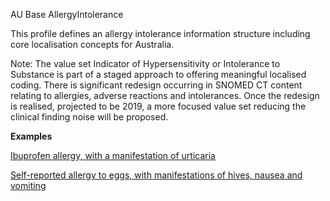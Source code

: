 AU Base AllergyIntolerance

This profile defines an allergy intolerance information structure including core localisation concepts for Australia.

Note: The value set Indicator of Hypersensitivity or Intolerance to Substance is part of a staged approach to offering meaningful localised coding. There is significant redesign occurring in SNOMED CT content relating to allergies, adverse reactions and intolerances. Once the redesign is realised, projected to be 2019, a more focused value set reducing the clinical finding noise will be proposed.

**Examples**

[Ibuprofen allergy, with a manifestation of urticaria](AllergyIntolerance-allergyintolerance-example0.html)

[Self-reported allergy to eggs, with manifestations of hives, nausea and vomiting](AllergyIntolerance-allergyintolerance-example1.html)
